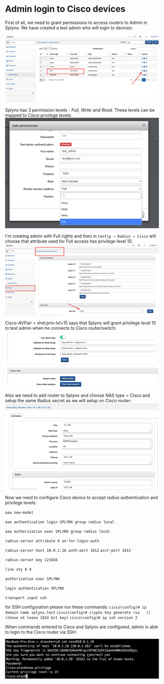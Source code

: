 Admin login to Cisco devices
==========

First of all, we need to grant permissions to access routers to Admin in Splynx. We have created a test admin who will login to devices:

![Administrators](administrators.png)


Splynx has 3 permission levels - *Full, Write and Read.* These levels can be mapped to Cisco privilege levels:
![Edit administrator](cisco_admin_2.png)

I'm creating admin with Full rights and then in `Config → Radius → Cisco` will choose that attribute used for Full access has privilege level 15:
![NAS config](cisco_admin_3.png)

Cisco-AVPair = shel:priv-lvl=15 says that Splynx will grant privilege level 15 to test admin when he connects to Cisco router/switch:
![](cisco_admin_4.png)

Also we need to add router to Splynx and choose NAS type = Cisco and setup the same Radius secret as we will setup on Cisco router:
![NAS config](cisco_admin_6.png)

Now we need to configure Cisco device to accept radius authentication and privilege levels:

`aaa new-model`

`aaa authentication login SPLYNX group radius local`

`aaa authorization exec SPLYNX group radius local`

`radius-server attribute 6 on-for-login-auth`

`radius-server host 10.0.1.16 auth-port 1812`
 `acct-port 1813`

`radius-server key 123456`

`line vty 0 4`

`authorization exec SPLYNX`

`login authentication SPLYNX`

`transport input ssh`

for SSH configuration please run these commands:
`cisco(config)# ip domain name splynx.test`
`cisco(config)# crypto key generate rsa   || (chose at lease 1024 bit key)`
`cisco(config)# ip ssh version 2`


When commands entered to Cisco and Splynx are configured, admin is able to login to the Cisco router via SSH:

![SSH](cisco_admin_5.png)
